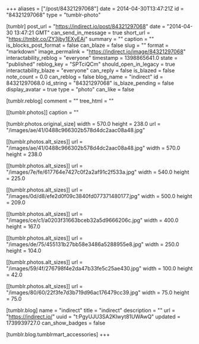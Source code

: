 +++
aliases = ["/post/84321297068"]
date = 2014-04-30T13:47:21Z
id = "84321297068"
type = "tumblr-photo"

[tumblr]
post_url = "https://indirect.io/post/84321297068"
date = "2014-04-30 13:47:21 GMT"
can_send_in_message = true
short_url = "https://tmblr.co/ZY3jby1EXyEAi"
summary = ""
caption = ""
is_blocks_post_format = false
can_blaze = false
slug = ""
format = "markdown"
image_permalink = "https://indirect.io/image/84321297068"
interactability_reblog = "everyone"
timestamp = 1398865641.0
state = "published"
reblog_key = "SPTciQCm"
should_open_in_legacy = true
interactability_blaze = "everyone"
can_reply = false
is_blazed = false
note_count = 0.0
can_reblog = false
blog_name = "indirect"
id = 84321297068.0
id_string = "84321297068"
is_blaze_pending = false
display_avatar = true
type = "photo"
can_like = false

[tumblr.reblog]
comment = ""
tree_html = ""

[[tumblr.photos]]
caption = ""

[tumblr.photos.original_size]
width = 570.0
height = 238.0
url = "/images/ae/41/0488c966302b578d4dc2aac08a48.jpg"

[[tumblr.photos.alt_sizes]]
url = "/images/ae/41/0488c966302b578d4dc2aac08a48.jpg"
width = 570.0
height = 238.0

[[tumblr.photos.alt_sizes]]
url = "/images/7e/fe/617764e7427c0f2a2af91c2f533a.jpg"
width = 540.0
height = 225.0

[[tumblr.photos.alt_sizes]]
url = "/images/0d/d8/efe2d0f09c3840fd077371480177.jpg"
width = 500.0
height = 209.0

[[tumblr.photos.alt_sizes]]
url = "/images/ce/c1/a0203f31663bceb32a5d9666206c.jpg"
width = 400.0
height = 167.0

[[tumblr.photos.alt_sizes]]
url = "/images/de/75/455131b27bb58e3486a5288955e8.jpg"
width = 250.0
height = 104.0

[[tumblr.photos.alt_sizes]]
url = "/images/59/4f/276798f4e2da47b33fe5c25ae430.jpg"
width = 100.0
height = 42.0

[[tumblr.photos.alt_sizes]]
url = "/images/80/60/22f3fe7d3b719d96ac176479cc39.jpg"
width = 75.0
height = 75.0

[tumblr.blog]
name = "indirect"
title = "indirect"
description = ""
url = "https://indirect.io/"
uuid = "t:PgyUJU3SA2Klwyt81UWAwQ"
updated = 1739939727.0
can_show_badges = false

[tumblr.blog.tumblrmart_accessories]
+++
